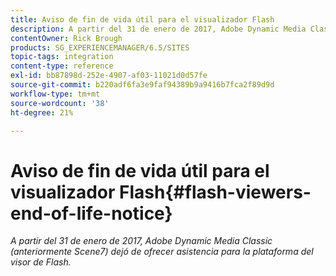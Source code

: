 ```yaml
---
title: Aviso de fin de vida útil para el visualizador Flash
description: A partir del 31 de enero de 2017, Adobe Dynamic Media Classic dejó de ofrecer asistencia para la plataforma del visor de Flash.
contentOwner: Rick Brough
products: SG_EXPERIENCEMANAGER/6.5/SITES
topic-tags: integration
content-type: reference
exl-id: bb87898d-252e-4907-af03-11021d0d57fe
source-git-commit: b220adf6fa3e9faf94389b9a9416b7fca2f89d9d
workflow-type: tm+mt
source-wordcount: '38'
ht-degree: 21%

---
```


# Aviso de fin de vida útil para el visualizador Flash{#flash-viewers-end-of-life-notice}

*A partir del 31 de enero de 2017, Adobe Dynamic Media Classic (anteriormente Scene7) dejó de ofrecer asistencia para la plataforma del visor de Flash.*

<!-- *For more information about this important change, see the following FAQ website:*

[https://docs.adobe.com/content/docs/en/aem/6-1/administer/integration/marketing-cloud/scene7/flash-eol.html](https://docs.adobe.com/content/docs/en/aem/6-1/administer/integration/marketing-cloud/scene7/flash-eol.html). -->
